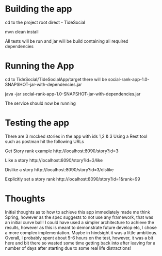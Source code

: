 Building the app
=================
cd to the project root direct - TideSocial

mvn clean install

All tests will be run and jar will be build containing all required dependencies

Running the App
===============
cd to TideSocial/TideSocialApp/target
there will be social-rank-app-1.0-SNAPSHOT-jar-with-dependencies.jar

java -jar social-rank-app-1.0-SNAPSHOT-jar-with-dependencies.jar

The service should now be running

Testing the app
================
There are 3 mocked stories in the app with ids 1,2 & 3
Using a Rest tool such as postman hit the following URLs

Get Story rank example
http://localhost:8090/story?id=3

Like a story
http://localhost:8090/story?id=3/like

Dislike a story
http://localhost:8090/story?id=3/dislike

Explicitly set a story rank
http://localhost:8090/story?id=1&rank=99

Thoughts
========
Initial thoughts as to how to achieve this app immediately made me think Spring, however as the spec suggests to not use any framework, that was an initial curve ball!
I could have used a simpler architecture to achieve the results, however as this is meant to demonstrate future develop etc, I chose a more complex implementation. Maybe in hindsight it was a little ambitious.
Overall, I probably spent about 5-6 hours on the test, however, it was a bit here and bit there so wasted some time getting back into after leaving for a number of days after starting due to some real life distractions!

